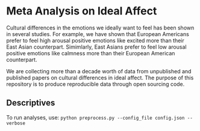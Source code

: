 # Meta Analysis on Ideal Affect

Cultural differences in the emotions we ideally want to feel has been shown in several studies. For example, we have shown that European Americans prefer to feel high arousal positive emotions like excited more than their East Asian counterpart. Simimlarly, East Asians prefer to feel low arousal positive emotions like calmness more than their European American counterpart.

We are collecting more than a decade worth of data from unpublished and published papers on cultural differences in ideal affect. The purpose of this repository is to produce reproducible data through open sourcing code.

## Descriptives

To run analyses, use: `python preprocess.py --config_file config.json --verbose`